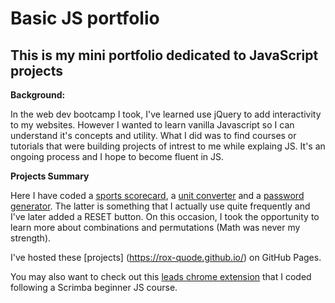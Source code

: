 # Basic JS portfolio

## This is my mini portfolio dedicated to JavaScript projects

**Background:**

In the web dev bootcamp I took, I've learned use jQuery to add interactivity to my websites. However I wanted to learn vanilla Javascript so I can understand it's concepts and utility. What I did was to find courses or tutorials that were building projects of intrest to me while explaing JS. 
It's an ongoing process and I hope to become fluent in JS. 

**Projects Summary**

Here I have coded a [sports scorecard](https://rox-quode.github.io/basketball-scorecard), a [unit converter](https://rox-quode.github.io/unit-converter) and a [password generator](https://rox-quode.github.io/password-generator). The latter is something that I actually use quite frequently and I've later added a RESET button. On this occasion, I took the opportunity to learn more about combinations and permutations (Math was never my strength).

I've hosted these [projects] (https://rox-quode.github.io/) on GitHub Pages.

You may also want to check out this [leads chrome extension](https://github.com/Rox-Quode/leads_chrome_extension) that I coded following a Scrimba beginner JS course. 




